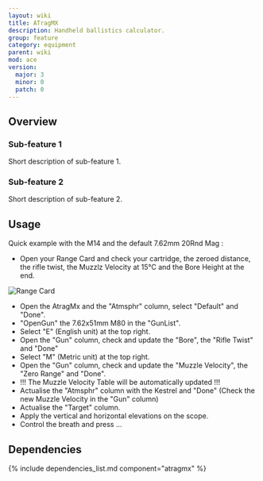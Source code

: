 ```yaml
---
layout: wiki
title: ATragMX
description: Handheld ballistics calculator.
group: feature
category: equipment
parent: wiki
mod: ace
version:
  major: 3
  minor: 0
  patch: 0
---
```


## Overview

### Sub-feature 1
Short description of sub-feature 1.

### Sub-feature 2
Short description of sub-feature 2.


## Usage

Quick example with the M14 and the default 7.62mm 20Rnd Mag :

 - Open your Range Card and check your cartridge, the zeroed distance, the rifle twist, 
the Muzzlz Velocity at 15°C and the Bore Height at the end.

![Range Card](https://www.dropbox.com/s/wud5izt1pn7xhnp/atragmx_wiki_1.jpg?dl=0)

 - Open the AtragMx and the "Atmsphr" column, select "Default" and "Done".
 - "OpenGun" the 7.62x51mm M80 in the "GunList".
 - Select "E" (English unit) at the top right.
 - Open the "Gun" column, check and update the "Bore", the "Rifle Twist" and "Done"
 - Select "M" (Metric unit) at the top right.
 - Open the "Gun" column, check and update the "Muzzle Velocity", the "Zero Range" and "Done".
 - !!! The Muzzle Velocity Table will be automatically updated !!!
 - Actualise the "Atmsphr" column with the Kestrel and "Done" (Check the new Muzzle Velocity in the "Gun" column)
 - Actualise the "Target" column.
 - Apply the vertical and horizontal elevations on the scope.
 - Control the breath and press ...
 
## Dependencies

{% include dependencies_list.md component="atragmx" %}
